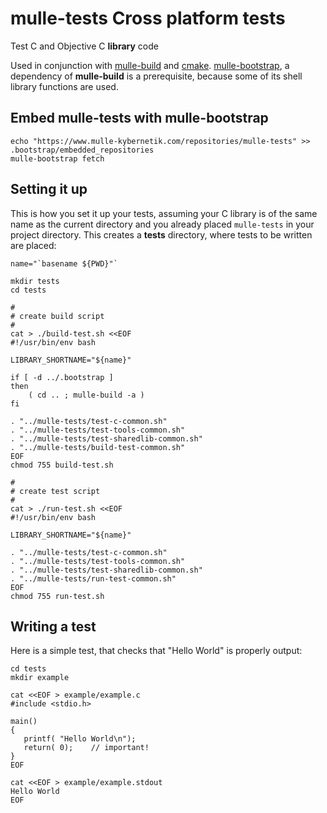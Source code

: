 # mulle-tests Cross platform tests

Test C and Objective C **library** code

Used in conjunction with [mulle-build](//github.com/mulle-nat/mulle-build) and
[cmake](//cmake.org). [mulle-bootstrap](//github.com/mulle-nat/mulle-bootstrap),
a dependency of **mulle-build** is a prerequisite, because some of its shell
library functions are used.


## Embed mulle-tests with mulle-bootstrap

```
echo "https://www.mulle-kybernetik.com/repositories/mulle-tests" >> .bootstrap/embedded_repositories
mulle-bootstrap fetch
```

## Setting it up

This is how you set it up your tests, assuming your C library is of the same
name as the current directory and you already placed `mulle-tests` in your
project directory. This creates a **tests** directory, where tests to be
written are placed:


```
name="`basename ${PWD}"`

mkdir tests
cd tests

#
# create build script
#
cat > ./build-test.sh <<EOF
#!/usr/bin/env bash

LIBRARY_SHORTNAME="${name}"

if [ -d ../.bootstrap ]
then
	( cd .. ; mulle-build -a )
fi

. "../mulle-tests/test-c-common.sh"
. "../mulle-tests/test-tools-common.sh"
. "../mulle-tests/test-sharedlib-common.sh"
. "../mulle-tests/build-test-common.sh"
EOF
chmod 755 build-test.sh

#
# create test script
#
cat > ./run-test.sh <<EOF
#!/usr/bin/env bash

LIBRARY_SHORTNAME="${name}"

. "../mulle-tests/test-c-common.sh"
. "../mulle-tests/test-tools-common.sh"
. "../mulle-tests/test-sharedlib-common.sh"
. "../mulle-tests/run-test-common.sh"
EOF
chmod 755 run-test.sh
```


## Writing a test

Here is a simple test, that checks that "Hello World" is properly output:

```
cd tests
mkdir example

cat <<EOF > example/example.c
#include <stdio.h>

main()
{
   printf( "Hello World\n");
   return( 0);	  // important!
}
EOF

cat <<EOF > example/example.stdout
Hello World
EOF
```
